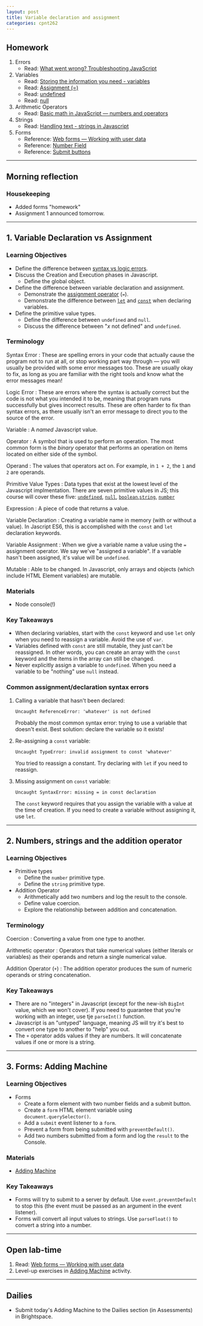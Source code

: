 ```yaml
---
layout: post
title: Variable declaration and assignment
categories: cpnt262
---
```


## Homework
1. Errors
    - Read: [What went wrong? Troubleshooting JavaScript](https://developer.mozilla.org/en-US/docs/Learn/JavaScript/First_steps/What_went_wrong)
2. Variables
    - Read: [Storing the information you need - variables](https://developer.mozilla.org/en-US/docs/Learn/JavaScript/First_steps/Variables)
    - Read: [Assignment (=)](https://developer.mozilla.org/en-US/docs/Web/JavaScript/Reference/Operators/Assignment)
    - Read: [undefined](https://developer.mozilla.org/en-US/docs/Web/JavaScript/Reference/Global_Objects/undefined)
    - Read: [null](https://developer.mozilla.org/en-US/docs/Web/JavaScript/Reference/Global_Objects/null)
3. Arithmetic Operators
    - Read: [Basic math in JavaScript — numbers and operators](https://developer.mozilla.org/en-US/docs/Learn/JavaScript/First_steps/Math)
4. Strings
    - Read: [Handling text - strings in Javascript](https://developer.mozilla.org/en-US/docs/Learn/JavaScript/First_steps/Strings)
5. Forms
    - Reference: [Web forms — Working with user data](https://developer.mozilla.org/en-US/docs/Learn/Forms)
    - Reference: [Number Field](https://developer.mozilla.org/en-US/docs/Learn/Forms/HTML5_input_types#numeric_field)
    - Reference: [Submit buttons](https://developer.mozilla.org/en-US/docs/Learn/Forms/Basic_native_form_controls#actual_buttons)


---

## Morning reflection
### Housekeeping
- Added forms "homework"
- Assignment 1 announced tomorrow.

---

## 1. Variable Declaration vs Assignment
### Learning Objectives
- Define the difference between [syntax vs logic errors]((https://developer.mozilla.org/en-US/docs/Learn/JavaScript/First_steps/What_went_wrong)).
- Discuss the Creation and Execution phases in Javascript.
  - Define the global object.
- Define the difference between variable declaration and assignment.
  - Demonstrate the [assignment operator](https://developer.mozilla.org/en-US/docs/Web/JavaScript/Reference/Operators/Assignment) (`=`).
  - Demonstrate the difference between [`let`](https://developer.mozilla.org/en-US/docs/Web/JavaScript/Reference/Statements/let) and [`const`](https://developer.mozilla.org/en-US/docs/Web/JavaScript/Reference/Statements/const) when declaring variables.
- Define the primitive value types.
  - Define the difference between `undefined` and `null`.
  - Discuss the difference between "_x_ not defined" and `undefined`.

### Terminology
Syntax Error
: These are spelling errors in your code that actually cause the program not to run at all, or stop working part way through — you will usually be provided with some error messages too. These are usually okay to fix, as long as you are familiar with the right tools and know what the error messages mean!

Logic Error
: These are errors where the syntax is actually correct but the code is not what you intended it to be, meaning that program runs successfully but gives incorrect results. These are often harder to fix than syntax errors, as there usually isn't an error message to direct you to the source of the error.

Variable
: A _named_ Javascript value.

Operator
: A symbol that is used to perform an operation. The most common form is the _binary_ operator that performs an operation on items located on either side of the symbol.

Operand
: The values that operators act on. For example, in `1 + 2`, the `1` and `2` are operands.

Primitive Value Types
: Data types that exist at the lowest level of the Javascript implmentation. There are seven primitive values in JS; this course will cover these five: [`undefined`](https://developer.mozilla.org/en-US/docs/Glossary/undefined), [`null`](https://developer.mozilla.org/en-US/docs/Glossary/Null), [`boolean`](https://developer.mozilla.org/en-US/docs/Glossary/Boolean),[`string`](https://developer.mozilla.org/en-US/docs/Glossary/String), [`number`](https://developer.mozilla.org/en-US/docs/Glossary/Number)

Expression
: A piece of code that returns a value.

Variable Declaration
: Creating a variable name in memory (with or without a value). In Jascript ES6, this is accomplished with the `const` and `let` declaration keywords.

Variable Assignment
: When we give a variable name a value using the `=` assignment operator. We say we've "assigned a variable". If a variable hasn't been assigned, it's value will be `undefined`.

Mutable
: Able to be changed. In Javascript, only arrays and objects (which include HTML Element variables) are mutable.

### Materials
- Node console(!)

### Key Takeaways
- When declaring variables, start with the `const` keyword and use `let` only when you need to reassign a variable. Avoid the use of `var`.
- Variables defined with `const` are still mutable, they just can't be reassigned. In other words, you can create an array with the `const` keyword and the items in the array can still be changed.
- Never explicitly assign a variable to `undefined`. When you need a variable to be "nothing" use `null` instead.

### Common assignment/declaration syntax errors
1. Calling a variable that hasn't been declared:

    ```
    Uncaught ReferenceError: 'whatever' is not defined
    ```

    Probably the most common syntax error: trying to use a variable that doesn't exist. Best solution: declare the variable so it exists!

2. Re-assigning a `const` variable:

    ```
    Uncaught TypeError: invalid assignment to const 'whatever'
    ```

    You tried to reassign a constant. Try declaring with `let` if you need to reassign.

3. Missing assignment on `const` variable:

    ```
    Uncaught SyntaxError: missing = in const declaration
    ```

    The `const` keyword requires that you assign the variable with a value at the time of creation. If you need to create a variable without assigning it, use `let`.

---

## 2. Numbers, strings and the addition operator
### Learning Objectives
- Primitive types
  - Define the `number` primitive type.
  - Define the `string` primitive type.
- Addition Operator
  - Arithmetically add two numbers and log the result to the console. 
  - Define value coercion.
  - Explore the relationship between addition and concatenation.

### Terminology
Coercion
: Converting a value from one type to another.

Arithmetic operator
: Operators that take numerical values (either literals or variables) as their operands and return a single numerical value.

Addition Operator (`+`)
: The addition operator produces the sum of numeric operands or string concatenation.

### Key Takeaways
- There are no "integers" in Javascript (except for the new-ish `BigInt` value, which we won't cover). If you need to guarantee that you're working with an integer, use tje `parseInt()` function.
- Javascript is an "untyped" language, meaning JS will try it's best to convert one type to another to "help" you out.
- The `+` operator adds values if they are numbers. It will concatenate values if one or more is a string.

---

## 3. Forms: Adding Machine
### Learning Objectives
- Forms
  - Create a form element with two number fields and a submit button.
  - Create a `form` HTML element variable using `document.querySelector()`. 
  - Add a `submit` event listener to a `form`.
  - Prevent a form from being submitted with `preventDefault()`.
  - Add two numbers submitted from a form and log the `result` to the Console.

### Materials
- [Adding Machine](https://gist.github.com/acidtone/41311f0c2ae259445de4e6ca3b400edc)

### Key Takeaways
- Forms will try to submit to a server by default. Use `event.preventDefault` to stop this (the event must be passed as an argument in the event listener).
- Forms will convert all input values to strings. Use `parseFloat()` to convert a string into a number.

---

## Open lab-time
1. Read: [Web forms — Working with user data](https://developer.mozilla.org/en-US/docs/Learn/Forms)
2. Level-up exercises in [Adding Machine](https://gist.github.com/acidtone/41311f0c2ae259445de4e6ca3b400edc) activity.

---

## Dailies
- Submit today's Adding Machine to the Dailies section (in Assessments) in Brightspace.